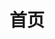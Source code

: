 ---
title: 首页
home: true
heroImage: /logo/晓.svg
heroText: 晓同
tagline: 
actions:
  - text: 关于我
    link: https://github.com/XTsat
    type: secondary
  - text: 指南
    link: /Guide/
    type: primary
features:
  - title: 本地加速 🚀
    details: 使 Steam 社区、 Github 、谷歌验证码等国内难以访问的网页正常访问。功能类似 steamcommunit302 ，使用 Titanium-Web-Proxy 开源项目进行本地反代。
  - title: 脚本配置 
    details: 通过加速服务拦截网络请求将一些 JS 脚本注入在网页中，提供类似网页插件的功能。
  - title: 账号切换
    details: 一键切换已在当前 PC 上登录过的 Steam 账号，与管理家庭共享库排序等功能。
  - title: 本地令牌
    details: 让您的手机令牌统一保存在电脑中，目前仅支持 Steam 令牌，后续会开发支持更多的令牌种类与云同步令牌。
  - title: 库存管理
    details: 让您直接管理到 Steam 游戏库存，不仅能够下载老版本的 Steam 游戏，也能够对 Steam 游戏成就进行直接管理，支持解锁成就以及反解锁成就。
  - title: 自动挂卡
    details: 集成 ArchiSteamFarm 在应用内提供 挂机掉落 Steam 集换式卡牌 等功能。
footer: Made by 晓同
footerHtml: true
---